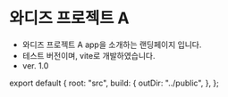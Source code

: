 # 와디즈 프로젝트 A 

- 와디즈 프로젝트 A app을 소개하는 랜딩페이지 입니다.
- 테스트 버전이며, vite로 개발하였습니다. 
- ver. 1.0




export default {
    root: "src",
    build: {
    outDir: "../public",
    },
};
